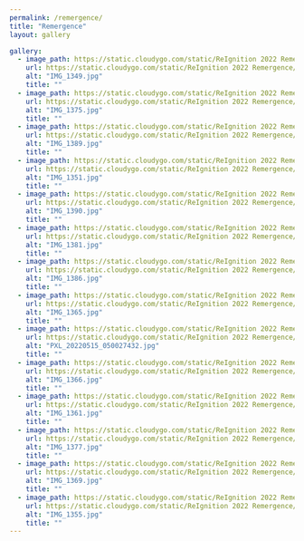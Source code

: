 ```yaml
---
permalink: /remergence/
title: "Remergence"
layout: gallery

gallery:
  - image_path: https://static.cloudygo.com/static/ReIgnition 2022 Remergence/IMG_1349_thumb.jpg
    url: https://static.cloudygo.com/static/ReIgnition 2022 Remergence/IMG_1349.jpg
    alt: "IMG_1349.jpg"
    title: ""
  - image_path: https://static.cloudygo.com/static/ReIgnition 2022 Remergence/IMG_1375_thumb.jpg
    url: https://static.cloudygo.com/static/ReIgnition 2022 Remergence/IMG_1375.jpg
    alt: "IMG_1375.jpg"
    title: ""
  - image_path: https://static.cloudygo.com/static/ReIgnition 2022 Remergence/IMG_1389_thumb.jpg
    url: https://static.cloudygo.com/static/ReIgnition 2022 Remergence/IMG_1389.jpg
    alt: "IMG_1389.jpg"
    title: ""
  - image_path: https://static.cloudygo.com/static/ReIgnition 2022 Remergence/IMG_1351_thumb.jpg
    url: https://static.cloudygo.com/static/ReIgnition 2022 Remergence/IMG_1351.jpg
    alt: "IMG_1351.jpg"
    title: ""
  - image_path: https://static.cloudygo.com/static/ReIgnition 2022 Remergence/IMG_1390_thumb.jpg
    url: https://static.cloudygo.com/static/ReIgnition 2022 Remergence/IMG_1390.jpg
    alt: "IMG_1390.jpg"
    title: ""
  - image_path: https://static.cloudygo.com/static/ReIgnition 2022 Remergence/IMG_1381_thumb.jpg
    url: https://static.cloudygo.com/static/ReIgnition 2022 Remergence/IMG_1381.jpg
    alt: "IMG_1381.jpg"
    title: ""
  - image_path: https://static.cloudygo.com/static/ReIgnition 2022 Remergence/IMG_1386_thumb.jpg
    url: https://static.cloudygo.com/static/ReIgnition 2022 Remergence/IMG_1386.jpg
    alt: "IMG_1386.jpg"
    title: ""
  - image_path: https://static.cloudygo.com/static/ReIgnition 2022 Remergence/IMG_1365_thumb.jpg
    url: https://static.cloudygo.com/static/ReIgnition 2022 Remergence/IMG_1365.jpg
    alt: "IMG_1365.jpg"
    title: ""
  - image_path: https://static.cloudygo.com/static/ReIgnition 2022 Remergence/PXL_20220515_050027432_thumb.jpg
    url: https://static.cloudygo.com/static/ReIgnition 2022 Remergence/PXL_20220515_050027432.jpg
    alt: "PXL_20220515_050027432.jpg"
    title: ""
  - image_path: https://static.cloudygo.com/static/ReIgnition 2022 Remergence/IMG_1366_thumb.jpg
    url: https://static.cloudygo.com/static/ReIgnition 2022 Remergence/IMG_1366.jpg
    alt: "IMG_1366.jpg"
    title: ""
  - image_path: https://static.cloudygo.com/static/ReIgnition 2022 Remergence/IMG_1361_thumb.jpg
    url: https://static.cloudygo.com/static/ReIgnition 2022 Remergence/IMG_1361.jpg
    alt: "IMG_1361.jpg"
    title: ""
  - image_path: https://static.cloudygo.com/static/ReIgnition 2022 Remergence/IMG_1377_thumb.jpg
    url: https://static.cloudygo.com/static/ReIgnition 2022 Remergence/IMG_1377.jpg
    alt: "IMG_1377.jpg"
    title: ""
  - image_path: https://static.cloudygo.com/static/ReIgnition 2022 Remergence/IMG_1369_thumb.jpg
    url: https://static.cloudygo.com/static/ReIgnition 2022 Remergence/IMG_1369.jpg
    alt: "IMG_1369.jpg"
    title: ""
  - image_path: https://static.cloudygo.com/static/ReIgnition 2022 Remergence/IMG_1355_thumb.jpg
    url: https://static.cloudygo.com/static/ReIgnition 2022 Remergence/IMG_1355.jpg
    alt: "IMG_1355.jpg"
    title: ""
---
```

